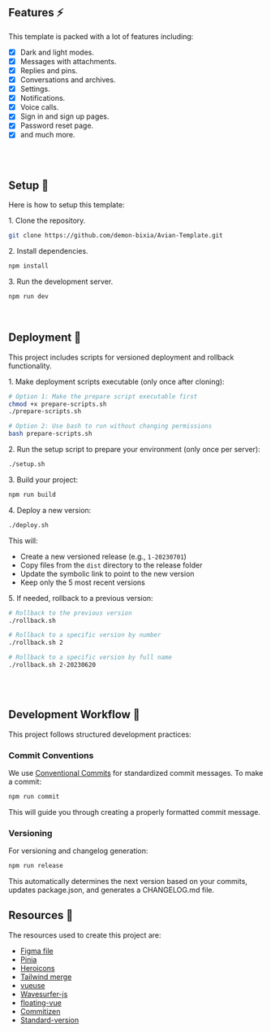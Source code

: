 ## Features ⚡

This template is packed with a lot of features including:

- [x] Dark and light modes.
- [x] Messages with attachments.
- [x] Replies and pins.
- [x] Conversations and archives.
- [x] Settings.
- [x] Notifications.
- [x] Voice calls.
- [x] Sign in and sign up pages.
- [x] Password reset page.
- [x] and much more.

<br/>
<br/>

## Setup 🔧

Here is how to setup this template:

<p>1. Clone the repository.</p>

```bash
git clone https://github.com/demon-bixia/Avian-Template.git
```

<p>2. Install dependencies.</p>

```bash
npm install
```

<p>3. Run the development server.</p>

```bash
npm run dev
```

<br/>

## Deployment 🚀

This project includes scripts for versioned deployment and rollback functionality.

<p>1. Make deployment scripts executable (only once after cloning):</p>

```bash
# Option 1: Make the prepare script executable first
chmod +x prepare-scripts.sh
./prepare-scripts.sh

# Option 2: Use bash to run without changing permissions
bash prepare-scripts.sh
```

<p>2. Run the setup script to prepare your environment (only once per server):</p>

```bash
./setup.sh
```

<p>3. Build your project:</p>

```bash
npm run build
```

<p>4. Deploy a new version:</p>

```bash
./deploy.sh
```

This will:
- Create a new versioned release (e.g., `1-20230701`)
- Copy files from the `dist` directory to the release folder
- Update the symbolic link to point to the new version
- Keep only the 5 most recent versions

<p>5. If needed, rollback to a previous version:</p>

```bash
# Rollback to the previous version
./rollback.sh

# Rollback to a specific version by number
./rollback.sh 2

# Rollback to a specific version by full name
./rollback.sh 2-20230620
```

<br/>
<br/>

## Development Workflow 🔄

This project follows structured development practices:

### Commit Conventions

We use [Conventional Commits](https://www.conventionalcommits.org/) for standardized commit messages. To make a commit:

```bash
npm run commit
```

This will guide you through creating a properly formatted commit message.

### Versioning

For versioning and changelog generation:

```bash
npm run release
```

This automatically determines the next version based on your commits, updates package.json, and generates a CHANGELOG.md file.

## Resources 📙

<p>The resources used to create this project are:</p>

- <a href="https://www.figma.com/design/afxhPVpXABmGzKPk146vlz/Avian-Messaging-Old?node-id=0-1&t=zUVzLyhGRmDk1KCn-0">Figma file</a>
- <a href="https://pinia.vuejs.org/">Pinia</a>
- <a href="https://heroicons.com/">Heroicons</a>
- <a href="https://github.com/dcastil/tailwind-merge">Tailwind merge</a>
- <a href="https://vueuse.org/">vueuse</a>
- <a href="https://wavesurfer-js.org/">Wavesurfer-js</a>
- <a href="https://github.com/Akryum/floating-vue">floating-vue</a>
- <a href="https://commitizen.github.io/cz-cli/">Commitizen</a>
- <a href="https://github.com/conventional-changelog/standard-version">Standard-version</a>

